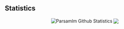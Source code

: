 ## Statistics
<div align="center">
  <img align="center" src="https://github-readme-streak-stats.herokuapp.com?user=Parsamlm&theme=tokyonight_duo&hide_border=true&border_radius=0" alt="Parsamlm Github Statistics" />
    <img align="center" src="https://github-readme-stats.vercel.app/api?username=parsamlm&show_icons=true&icon_color=CE1D2D&text_color=718096&bg_color=00000000&hide_title=true&hide_border=true" />
</div>
